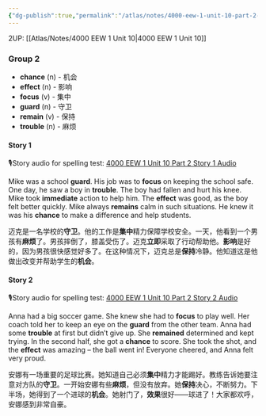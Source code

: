 ```yaml
---
{"dg-publish":true,"permalink":"/atlas/notes/4000-eew-1-unit-10-part-2-stories/"}
---
```


2UP: [[Atlas/Notes/4000 EEW 1 Unit 10\|4000 EEW 1 Unit 10]]
### Group 2

- **chance** (n) - 机会
- **effect** (n) - 影响
- **focus** (v) - 集中
- **guard** (n) - 守卫
- **remain** (v) - 保持
- **trouble** (n) - 麻烦

#### Story 1
🎙️Story audio for spelling test: [4000 EEW 1 Unit 10 Part 2 Story 1 Audio](https://drive.google.com/file/d/1ZgM3sEyGoTG56YEZD55M5ZvC8wuCESpX/view?usp=drive_link)

Mike was a school **guard**. His job was to **focus** on keeping the school safe. One day, he saw a boy in **trouble**. The boy had fallen and hurt his knee. Mike took **immediate** action to help him. The **effect** was good, as the boy felt better quickly. Mike always **remains** calm in such situations. He knew it was his **chance** to make a difference and help students.

迈克是一名学校的**守卫**。他的工作是**集中**精力保障学校安全。一天，他看到一个男孩有**麻烦**了。男孩摔倒了，膝盖受伤了。迈克**立即**采取了行动帮助他。**影响**是好的，因为男孩很快感觉好多了。在这种情况下，迈克总是**保持**冷静。他知道这是他做出改变并帮助学生的**机会**。

#### Story 2
🎙️Story audio for spelling test: [4000 EEW 1 Unit 10 Part 2 Story 2 Audio](https://drive.google.com/file/d/1FwdsHJWJLxoaspJoCtr9xTamVhsoB2xt/view?usp=drive_link)

Anna had a big soccer game. She knew she had to **focus** to play well. Her coach told her to keep an eye on the **guard** from the other team. Anna had some **trouble** at first but didn’t give up. She **remained** determined and kept trying. In the second half, she got a **chance** to score. She took the shot, and the **effect** was amazing – the ball went in! Everyone cheered, and Anna felt very proud.

安娜有一场重要的足球比赛。她知道自己必须**集中**精力才能踢好。教练告诉她要注意对方队的**守卫**。一开始安娜有些**麻烦**，但没有放弃。她**保持**决心，不断努力。下半场，她得到了一个进球的**机会**。她射门了，**效果**很好——球进了！大家都欢呼，安娜感到非常自豪。